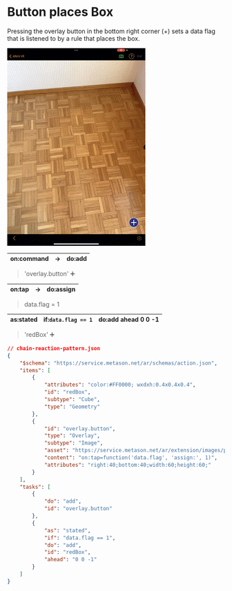 # Button places Box

Pressing the overlay button in the bottom right corner (+) sets a data flag that is listened to by a rule that places the box.

![Preview](./preview.gif)

| on:command |  &rarr; | do:add |
|---|---|---|
> 'overlay.button' ➕

| on:tap | → | do:assign |
|---|---|---|
> data.flag = 1
 
| as:stated | if:`data.flag == 1`| do:add ahead 0 0 -1 |
|---|---|---|
> 'redBox' ➕


```json
// chain-reaction-pattern.json
{
    "$schema": "https://service.metason.net/ar/schemas/action.json",
    "items": [
        {
            "attributes": "color:#FF0000; wxdxh:0.4x0.4x0.4",
            "id": "redBox",
            "subtype": "Cube",
            "type": "Geometry"
        },
        {
            "id": "overlay.button",
            "type": "Overlay",
            "subtype": "Image",
            "asset": "https://service.metason.net/ar/extension/images/plus.png",
            "content": "on:tap=function('data.flag', 'assign:', 1)",
            "attributes": "right:40;bottom:40;width:60;height:60;"
        }
    ],
    "tasks": [
        {
            "do": "add",
            "id": "overlay.button"
        },
        {
            "as": "stated",
            "if": "data.flag == 1",
            "do": "add",
            "id": "redBox",
            "ahead": "0 0 -1"
        }
    ]
}
```